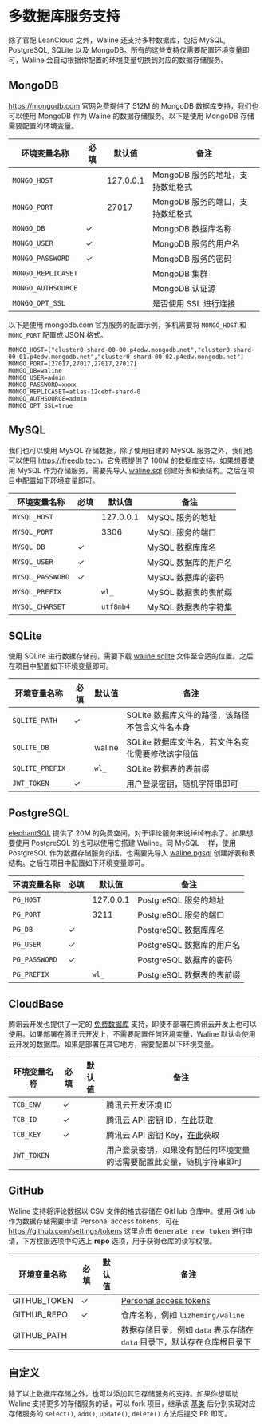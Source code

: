 # 多数据库服务支持

除了官配 LeanCloud 之外，Waline 还支持多种数据库，包括 MySQL, PostgreSQL, SQLite 以及 MongoDB。所有的这些支持仅需要配置环境变量即可，Waline 会自动根据你配置的环境变量切换到对应的数据存储服务。

## MongoDB

<https://mongodb.com> 官网免费提供了 512M 的 MongoDB 数据库支持，我们也可以使用 MongoDB 作为 Waline 的数据存储服务。以下是使用 MongoDB 存储需要配置的环境变量。

| 环境变量名称 | 必填 | 默认值 | 备注 |
|------------|---------|------|------|
| `MONGO_HOST` |  | 127.0.0.1 | MongoDB 服务的地址，支持数组格式 |
| `MONGO_PORT` |  | 27017 | MongoDB 服务的端口，支持数组格式 |
| `MONGO_DB` | ✓ | | MongoDB 数据库名称 |
| `MONGO_USER` | ✓ | | MongoDB 服务的用户名 |
| `MONGO_PASSWORD` | ✓ | | MongoDB 服务的密码 |
| `MONGO_REPLICASET` | | | MongoDB 集群 |
| `MONGO_AUTHSOURCE` | | | MongoDB 认证源 |
| `MONGO_OPT_SSL` | | | 是否使用 SSL 进行连接 |

以下是使用 mongodb.com 官方服务的配置示例，多机需要将 `MONGO_HOST` 和 `MONO_PORT` 配置成 JSON 格式。

```
MONGO_HOST=["cluster0-shard-00-00.p4edw.mongodb.net","cluster0-shard-00-01.p4edw.mongodb.net","cluster0-shard-00-02.p4edw.mongodb.net"]
MONGO_PORT=[27017,27017,27017,27017]
MONGO_DB=waline
MONGO_USER=admin
MONGO_PASSWORD=xxxx
MONGO_REPLICASET=atlas-12cebf-shard-0
MONGO_AUTHSOURCE=admin
MONGO_OPT_SSL=true
```

## MySQL

我们也可以使用 MySQL 存储数据，除了使用自建的 MySQL 服务之外，我们也可以使用 <https://freedb.tech>，它免费提供了 100M 的数据库支持。如果想要使用 MySQL 作为存储服务，需要先导入 [waline.sql](https://github.com/lizheming/waline/blob/master/assets/waline.sql) 创建好表和表结构。之后在项目中配置如下环境变量即可。

| 环境变量名称 | 必填 | 默认值 | 备注 |
|------------|---------|------|------|
| `MYSQL_HOST` | | 127.0.0.1 | MySQL 服务的地址 |
| `MYSQL_PORT` | | 3306 | MySQL 服务的端口 |
| `MYSQL_DB` | ✓ | | MySQL 数据库库名 |
| `MYSQL_USER` | ✓ | | MySQL 数据库的用户名 |
| `MYSQL_PASSWORD` | ✓ | | MySQL 数据库的密码 |
| `MYSQL_PREFIX` | | `wl_` | MySQL 数据表的表前缀 |
| `MYSQL_CHARSET` | | `utf8mb4` | MySQL 数据表的字符集 |

## SQLite

使用 SQLite 进行数据存储前，需要下载 [waline.sqlite](https://github.com/lizheming/waline/blob/master/assets/waline.sqlite) 文件至合适的位置。之后在项目中配置如下环境变量即可。


| 环境变量名称 | 必填 | 默认值 | 备注 |
|------------|---------|------|------|
| `SQLITE_PATH` | ✓ | | SQLite 数据库文件的路径，该路径不包含文件名本身 |
| `SQLITE_DB` | | waline | SQLite 数据库文件名，若文件名变化需要修改该字段值 |
| `SQLITE_PREFIX` | | `wl_` | SQLite 数据表的表前缀 |
| `JWT_TOKEN` | ✓ | | 用户登录密钥，随机字符串即可|

## PostgreSQL

[elephantSQL](https://www.elephantsql.com/) 提供了 20M 的免费空间，对于评论服务来说绰绰有余了。如果想要使用 PostgreSQL 的也可以使用它搭建 Waline。同 MySQL 一样，使用 PostgreSQL 作为数据存储服务的话，也需要先导入 [waline.pgsql](https://github.com/lizheming/waline/blob/master/assets/waline.pgsql) 创建好表和表结构。之后在项目中配置如下环境变量即可。

| 环境变量名称 | 必填 | 默认值 | 备注 |
|------------|---------|------|------|
| `PG_HOST` | | 127.0.0.1 | PostgreSQL 服务的地址 |
| `PG_PORT` | | 3211 | PostgreSQL 服务的端口 |
| `PG_DB` | ✓ | | PostgreSQL 数据库库名 |
| `PG_USER` | ✓ | | PostgreSQL 数据库的用户名 |
| `PG_PASSWORD` | ✓ | | PostgreSQL 数据库的密码 |
| `PG_PREFIX` | | `wl_` | PostgreSQL 数据表的表前缀 |


## CloudBase

腾讯云开发也提供了一定的 [免费数据库](https://console.cloud.tencent.com/tcb/db/) 支持，即使不部署在腾讯云开发上也可以使用。如果部署在腾讯云开发上，不需要配置任何环境变量，Waline 默认会使用云开发的数据库。如果是部署在其它地方，需要配置以下环境变量。

| 环境变量名称 | 必填 | 默认值 | 备注 |
|------------|---------|------|------|
| `TCB_ENV` |✓ |  | 腾讯云开发环境 ID |
| `TCB_ID` |✓| | 腾讯云 API 密钥 ID，[在此](https://console.cloud.tencent.com/cam/capi)获取 |
| `TCB_KEY` | ✓ | | 腾讯云 API 密钥 Key，[在此](https://console.cloud.tencent.com/cam/capi)获取 |
| `JWT_TOKEN` | | | 用户登录密钥，如果没有配任何环境变量的话需要配置此变量，随机字符串即可 |
## GitHub

Waline 支持将评论数据以 CSV 文件的格式存储在 GitHub 仓库中。使用 GitHub 作为数据存储需要申请 Personal access tokens，可在 <https://github.com/settings/tokens> 这里点击 <kbd>Generate new token</kbd> 进行申请，下方权限选项中勾选上 **repo** 选项，用于获得仓库的读写权限。

| 环境变量名称 | 必填 | 默认值 | 备注 |
|------------|---------|------|------|
| GITHUB_TOKEN | ✓ | | [Personal access tokens](https://github.com/settings/tokens) |
| GITHUB_REPO | ✓ | | 仓库名称，例如 `lizheming/waline` |
| GITHUB_PATH | | | 数据存储目录，例如 `data` 表示存储在 `data` 目录下，默认存在仓库根目录下 |
## 自定义

除了以上数据库存储之外，也可以添加其它存储服务的支持。如果你想帮助 Waline 支持更多的存储服务的话，可以 fork 项目，继承该 [基类](https://github.com/lizheming/waline/blob/master/packages/server/src/service/storage/base.js) 后分别实现对应存储服务的 `select()`, `add()`, `update()`, `delete()` 方法后提交 PR 即可。
